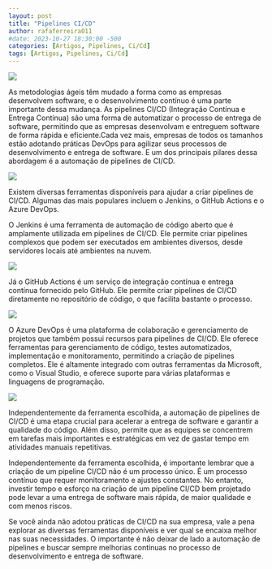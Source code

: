 ```yaml
---
layout: post
title: "Pipelines CI/CD"
author: rafaferreira011
#date: 2023-10-27 18:30:00 -500
categories: [Artigos, Pipelines, Ci/Cd]
tags: [Artigos, Pipelines, Ci/Cd]
---
```

![](https://stoblobcertificados011.blob.core.windows.net/imagens-blog/artigos/2023-02-05-artigo-pipelines.ci.cd1.png)

As metodologias ágeis têm mudado a forma como as empresas desenvolvem software, e o desenvolvimento contínuo é uma parte importante dessa mudança. As pipelines CI/CD (Integração Contínua e Entrega Contínua) são uma forma de automatizar o processo de entrega de software, permitindo que as empresas desenvolvam e entreguem software de forma rápida e eficiente.Cada vez mais, empresas de todos os tamanhos estão adotando práticas DevOps para agilizar seus processos de desenvolvimento e entrega de software. E um dos principais pilares dessa abordagem é a automação de pipelines de CI/CD.

![](https://stoblobcertificados011.blob.core.windows.net/imagens-blog/artigos/2023-02-05-artigo-pipelines.ci.cd2.png)

Existem diversas ferramentas disponíveis para ajudar a criar pipelines de CI/CD. Algumas das mais populares incluem o Jenkins, o GitHub Actions e o Azure DevOps.

O Jenkins é uma ferramenta de automação de código aberto que é amplamente utilizada em pipelines de CI/CD. Ele permite criar pipelines complexos que podem ser executados em ambientes diversos, desde servidores locais até ambientes na nuvem.

![](https://stoblobcertificados011.blob.core.windows.net/imagens-blog/artigos/2023-02-05-artigo-pipelines.ci.cd3.png)

Já o GitHub Actions é um serviço de integração contínua e entrega contínua fornecido pelo GitHub. Ele permite criar pipelines de CI/CD diretamente no repositório de código, o que facilita bastante o processo.

![](https://stoblobcertificados011.blob.core.windows.net/imagens-blog/artigos/2023-02-05-artigo-pipelines.ci.cd4.png)

O Azure DevOps é uma plataforma de colaboração e gerenciamento de projetos que também possui recursos para pipelines de CI/CD. Ele oferece ferramentas para gerenciamento de código, testes automatizados, implementação e monitoramento, permitindo a criação de pipelines completos. Ele é altamente integrado com outras ferramentas da Microsoft, como o Visual Studio, e oferece suporte para várias plataformas e linguagens de programação.

![](https://stoblobcertificados011.blob.core.windows.net/imagens-blog/artigos/2023-02-05-artigo-pipelines.ci.cd5.png)

Independentemente da ferramenta escolhida, a automação de pipelines de CI/CD é uma etapa crucial para acelerar a entrega de software e garantir a qualidade do código. Além disso, permite que as equipes se concentrem em tarefas mais importantes e estratégicas em vez de gastar tempo em atividades manuais repetitivas.

Independentemente da ferramenta escolhida, é importante lembrar que a criação de um pipeline CI/CD não é um processo único. É um processo contínuo que requer monitoramento e ajustes constantes. No entanto, investir tempo e esforço na criação de um pipeline CI/CD bem projetado pode levar a uma entrega de software mais rápida, de maior qualidade e com menos riscos.

Se você ainda não adotou práticas de CI/CD na sua empresa, vale a pena explorar as diversas ferramentas disponíveis e ver qual se encaixa melhor nas suas necessidades. O importante é não deixar de lado a automação de pipelines e buscar sempre melhorias contínuas no processo de desenvolvimento e entrega de software.